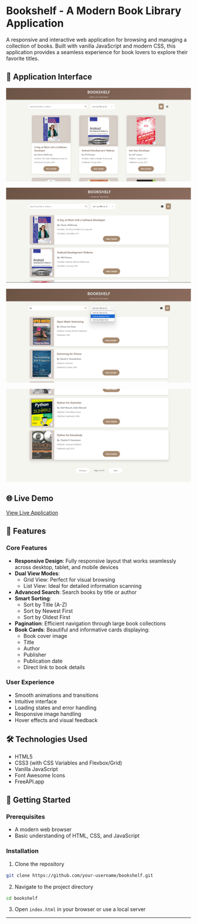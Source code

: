 # Bookshelf - A Modern Book Library Application

A responsive and interactive web application for browsing and managing a collection of books. Built with vanilla JavaScript and modern CSS, this application provides a seamless experience for book lovers to explore their favorite titles.

## 📱 Application Interface

![Bookshelf Application](./Assests/01.png)

![Bookshelf Application](./Assests/02.png)

![Bookshelf Application](./Assests/03.png)

![Bookshelf Application](./Assests/04.png)

## 🌐 Live Demo
[View Live Application](https://your-deployment-link-here)

## 🚀 Features

### Core Features
- **Responsive Design**: Fully responsive layout that works seamlessly across desktop, tablet, and mobile devices
- **Dual View Modes**: 
  - Grid View: Perfect for visual browsing
  - List View: Ideal for detailed information scanning
- **Advanced Search**: Search books by title or author
- **Smart Sorting**: 
  - Sort by Title (A-Z)
  - Sort by Newest First
  - Sort by Oldest First
- **Pagination**: Efficient navigation through large book collections
- **Book Cards**: Beautiful and informative cards displaying:
  - Book cover image
  - Title
  - Author
  - Publisher
  - Publication date
  - Direct link to book details

### User Experience
- Smooth animations and transitions
- Intuitive interface
- Loading states and error handling
- Responsive image handling
- Hover effects and visual feedback

## 🛠️ Technologies Used
- HTML5
- CSS3 (with CSS Variables and Flexbox/Grid)
- Vanilla JavaScript
- Font Awesome Icons
- FreeAPI.app

## 🚀 Getting Started

### Prerequisites
- A modern web browser
- Basic understanding of HTML, CSS, and JavaScript

### Installation

1. Clone the repository
```bash
git clone https://github.com/your-username/bookshelf.git
```

2. Navigate to the project directory
```bash
cd bookshelf
```

3. Open `index.html` in your browser or use a local server

---